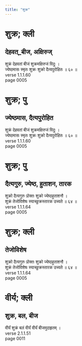 ```yaml
---
title: "शुक्र"
---
```


# शुक्र; क्ली
## देहवत्_बीज, अक्षिरुज्
शुक्रं देहवतां बीजं शुक्रमक्षिरुजं विदुः ।<br />ज्येष्ठमासः स्मृतः शुक्रः शुक्रो दैत्यपुरोहितः ॥ ६० ॥<br />verse 1.1.1.60<br />page 0005

# शुक्र; पु
## ज्येष्ठमास, दैत्यपुरोहित
शुक्रं देहवतां बीजं शुक्रमक्षिरुजं विदुः ।<br />ज्येष्ठमासः स्मृतः शुक्रः शुक्रो दैत्यपुरोहितः ॥ ६० ॥<br />verse 1.1.1.60<br />page 0005

# शुक्र; पु
## दैत्यगुरु, ज्येष्ठ, हुताशन, तारक
शुक्रो दैत्यगुरुः प्रोक्तः शुक्रो ज्येष्ठहुताशनौ ।<br />शुक्रं तेजोविशेषः स्याच्छुक्रस्तारक उच्यते ॥ ६४ ॥<br />verse 1.1.1.64<br />page 0005

# शुक्र; क्ली
## तेजोविशेष
शुक्रो दैत्यगुरुः प्रोक्तः शुक्रो ज्येष्ठहुताशनौ ।<br />शुक्रं तेजोविशेषः स्याच्छुक्रस्तारक उच्यते ॥ ६४ ॥<br />verse 1.1.1.64<br />page 0005

# वीर्य; क्ली
## शुक्र, बल, बीज
वीर्यं शुक्रं बलं वीर्यं वीर्यं बीजमुदाहृतम् ।<br />verse 2.1.1.51<br />page 0011

